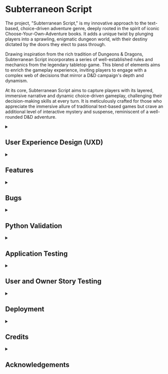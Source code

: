 # Subterraneon Script

The project, "Subterranean Script," is my innovative approach to the text-based, choice-driven adventure genre, deeply rooted in the spirit of iconic Choose-Your-Own-Adventure books. It adds a unique twist by plunging players into a sprawling, enigmatic dungeon world, with their destiny dictated by the doors they elect to pass through.

Drawing inspiration from the rich tradition of Dungeons & Dragons, Subterranean Script incorporates a series of well-established rules and mechanics from the legendary tabletop game. This blend of elements aims to enrich the gameplay experience, inviting players to engage with a complex web of decisions that mirror a D&D campaign's depth and dynamism.

At its core, Subterranean Script aims to capture players with its layered, immersive narrative and dynamic choice-driven gameplay, challenging their decision-making skills at every turn. It is meticulously crafted for those who appreciate the immersive allure of traditional text-based games but crave an additional level of interactive mystery and suspense, reminiscent of a well-rounded D&D adventure.

<details>
<summary><h2>User Experience Design (UXD)</h2></summary>

<details>
<summary><h3>Strategy</h3></summary>

<details>
<summary><h4>User Stories</h4></summary>

##### First Time Visitor Goals #####
##### Understanding Gameplay: #####
As a First Time user, I want to easily understand the main concept of the game and its gameplay mechanics.
##### Navigating Commands: #####
As a First Time user, I want to be able to effortlessly navigate through the game commands and decision-making processes.
##### Experiencing Narrative: #####
As a First Time user, I want to experience a compelling introduction to the game world and its narrative.

##### Returning Visitor Goals #####
##### Exploring New Content: #####
As a Returning user, I want to find and explore new paths, narratives, and experiences within the game that deepen my immersion.
##### Understanding Consequences: #####
As a Returning user, I want to see the consequences of my previous choices and understand how they shape my current gameplay.
##### Varied Experiences: #####
As a Returning user, I want the ability to reset the game or make different decisions, enabling varied experiences and outcomes.

#### Frequent Visitor Goals ####
##### Ongoing Adventure: #####
As a Frequent user, I want to continue my ongoing adventure, with the game storing my progress.
##### Updates and Developments: #####
As a Frequent user, I want to see if there are any new updates or developments in the game’s narrative or mechanics.
##### Social Interaction: #####
As a Frequent user, I want to share my gaming experience with others or compare my decisions and game outcomes with them.
</details>

<details>

<summary><h4>CLI Owner Goals</h4></summary>

##### Engaging Gameplay: #####
As a Command Line Application Owner, I want to offer an intuitive and immersive text-based adventure game that engages users and draws them into its narrative world.
##### User Notification: #####
As a Command Line Application Owner, I want to notify users of new game content or changes, keeping them interested and up-to-date.
##### Gathering Feedback: #####
As a Command Line Application Owner, I want to gather user feedback and experiences, which can be used to refine and expand the game.
##### Community Building: #####
As a Command Line Application Owner, I want to build a community of engaged players who are invested in the game's world and narrative.
##### Showcasing Creativity: #####
As a Command Line Application Owner, I want to be able to showcase the creative team behind the game, to promote their work and foster a deeper connection with the player base.
</details>

<details>
<summary><h4>Strategy Tradeoffs</h4></summary>

![Subterranean Script Tradeoff Table](assets/images/readme/uxd/strategy/subterranean_scipt_strategy-tradeoffs-table.png)

![Subterranean Script Tradeoff_Graph](assets/images/readme/uxd/strategy/subterranean_scipt_strategy_tradeoffs_graph.png)
</details>
</details>

<details>
<summary><h3>Scope</h3></summary>

#### Sprint 1 Features ####
- Intro to game.
- Player can pick up weapon.
- Player can choose a door to progress.
- Player can fight an enemy.
- Help text to educate the player.
#### Sprint 1 Requirement Types ####
- Languages: Python
- Library: [Colorma](https://pypi.org/project/colorama/).

#### Sprint 2 Features ####
- More dyanmic flavour text.
- Defend battle option so player can *stay in the pocket* for a counter-attack.
- Entities having special attack based off their *entiity_type*
- Longer game with more choices.
- Sound such as music and attack sounds.
- Update to 3.10 so switch statements are available.
#### Sprint 2 Requirement Types ####
- Languages: Python.
- Library: [PyAudio](https://pypi.org/project/PyAudio/).

#### Sprint 3 Features ####
- Ability to save.
- Adaptive difficulty levels.
- Player choices affect other people's games.
- Social mnedia presense.
- Monetisation.
#### Sprint 3 Requirement Types ####
- Languages: Python.
</details>

<details>
    <summary><h3>Structure</h3></summary>

Touchpoints - Command Line Interface

![Subterranean Script Information Architecture](assets/images/readme/uxd/structure/subterranean_script-information-architecture.png)

Whilst the player has the choice of left and right, this choice will be populated by a dictionary. This design will help for expansion in later scripts. In the first sprint I plan to have the first room and then a choice to enter the second room, but this diagram is an example of how it would be in the future.
</details>

<details>
    <summary><h3>Surface</h3></summary>

Colours will be based on the [Colorma](https://pypi.org/project/colorama/) library. They will be used to add to the atmosphere of the game.


<summary><h4>Technologies Used</h4></summary>

<details>
<summary><h5>Language</h5></summary>

- Python

</details>

<details>
<summary><h5>Websites, Software & other Tools</h5></summary>

- [Codeanywhere](https://codeanywhere.com/solutions/collaborate) This is was my IDE for the project.
- [CodePen](codepen.io) I used this to test code outside of [Codeanywhere](https://codeanywhere.com/solutions/collaborate) so that I didn't use up hours unnecessarily.
- [Git](https://git-scm.com/) Used to commit and push code to [Github](https://github.com/).
- [Github](https://github.com/) This was used as a remote repository.
- [Heroku](https://heroku.com) I used this to deploy my app.
- [PEP - Python](https://peps.python.org/pep-0008/) This was used to learn more about PEP-8.
- [Python Tutor](https://pythontutor.com/) Used to test logic of my code.
- [Conventional Commits](https://www.conventionalcommits.org/en/v1.0.0-beta.2/) Used to learn and stick to a conventional commit framework.
- [Photoshop](https://www.adobe.com/uk/products/photoshop.html) Used for readme images.

</details>
</details>
</details>

<details>

<summary><h2>Features</h2></summary>

<details>

<summary><h3>Start Screen</h3></summary>

The Start Screen State serves as the introduction and entry point to the text-based adventure game "Subterranean Script." It's a combination of two phases that guide the player into the game world.

Initialisation Phase (handle_initialise method): This part displays the game's visually engaging ASCII title and presents a welcome message, providing players with a glimpse into the game's mysterious dungeon environment. It hints at the choice-driven nature of the game, inspiring comparisons to classic Choose-Your-Own-Adventure books and Dungeons & Dragons. It also informs the player that they can whisper 'help' at any time to view a list of commands. After presenting this information, the game transitions to the start state.

Start State (handle_start_state method): This state handles the next stage where the player is prompted to enter the game. The player must type 'enter' to proceed, reinforcing the thematic atmosphere of stepping into a dark and unknown world. If the input is valid, a foreboding message wishing the player "Good luck" is displayed, and the game moves to the character creation state. If the player enters anything other than 'enter,' a ValueError is raised, and the shadow-themed error message is printed to guide the player.

Together, these two stages form a cohesive starting experience, introducing players to the tone, setting, and mechanics of the game. The Start Screen State not only welcomes players but also challenges them to take the first step into an adventure filled with choices, mysteries, and uncertainties.

![Start Screen](assets/images/readme/features/start-screen.png)

</details>

<details>

<summary><h3>Name Input State</h3></summary>

The Name Input State is a critical stage in the game where the player is prompted to name their character. This state provides an opportunity for personalisation, setting the tone for the player's relationship with their character.

Valid Name Input: The player must enter a name consisting solely of alphabetic characters, not exceeding 20 characters, and not being 'exit'. If these conditions are met, the character's name is assigned, followed by a reflective print statement that appears to come from the character itself. The game then proceeds to roll and print the character's stats before transitioning to the room pickup state.

Invalid Name Input: If the player's input contains non-alphabetic characters or exceeds 20 characters, a ValueError is raised with an in-game themed error message to guide the player towards a valid name.

By weaving game mechanics with storytelling elements, the Name Input State establishes a connection between the player and their character while maintaining the immersive atmosphere of the game. It ensures that the character naming process is not only a functional requirement but also a meaningful step in the player's journey within the game world.

![Name Input](assets/images/readme/features/player-name-input.png)

</details>

<details>

<summary><h3>Pick Up Object State</h3></summary>

The Pick Up Object State manages the gameplay scenario when a player encounters an object they can collect. In this state, the player is faced with the choice to either 'pick up' or 'leave' the object.

![Pick Up Object](assets/images/readme/features/example-of-object-choice.png)

If the player chooses to 'pick up': The method processes a series of actions, such as making the object part of the character's stats and marking it as picked up. An emotional description is printed to engage the player, and the game transitions to the room door choice state.

![Stat Change](assets/images/readme/features/example-of-stat-change.png)

If the player decides to 'leave': A message is printed reflecting the character's resolve, and the game moves directly to the room door choice state.

For any other input: A ValueError is raised, accompanied by an error message guiding the player to make a valid choice.

This state intricately ties the player's decisions with the game's mechanics and storytelling, enhancing immersion and strategic planning.

</details>

<details>

<summary><h3>Choose Door State</h3></summary>

The Room Door Choice State represents a crucial juncture in the game where players are faced with the decision to choose between two doors: 'left' or 'right'. This moment encapsulates the essence of choice-driven gameplay, embodying the adventure's core mechanic of branching paths and the unknown consequences that lie beyond each decision.

Making a Choice: The player's input is processed, expected to be either 'left' or 'right'. The chosen direction determines the room they will discover, randomly selected from a predefined set of dungeon areas.

Discovering a Room: Upon making a valid choice, the player's chosen door opens to reveal a room with a specific name and description. This provides flavor text to the scenario, immersing the player in the mysterious dungeon environment and setting the stage for the next challenge.

Transition to the Fight State: The door choice state also includes a prompt that segues into the fight state, the next phase of gameplay where players must confront challenges within the room they've discovered.

Error Handling: If the player's input is anything other than 'left' or 'right', a ValueError is raised, and an atmospheric error message is printed to guide the player. This guidance, framed within the game's shadowy and mystical theme, maintains immersion even in the face of an incorrect choice.

The Room Door Choice State serves as a metaphorical crossroads within "Subterranean Script." It challenges players to make decisions without knowing what lies ahead, echoing the unpredictable and mysterious nature of the game's dungeon environment. By integrating thematic storytelling, user choice, and a transition to further gameplay challenges, this state effectively builds tension and engagement, keeping players invested in their adventure.

![Pick Up Object](assets/images/readme/features/example-door-choice.png)

</details>

<details>

<summary><h3>Battle State</h3></summary>

The Battle State within "Subterranean Script" is an intense and dynamic part of the game that pits the player's character against an enemy in a turn-based combat scenario. This state encapsulates the heart-pounding action of the dungeon experience, providing an engaging gameplay loop that challenges the player's decision-making and strategy.

Initialisation: A Fight object is created, and the initiative (who attacks first) is determined between the player and the enemy. Dodge flags are set to False at the beginning, meaning no one is prepared to dodge.

![Start Of Battle State](assets/images/readme/features/start-of-battle-state.png)

Turn-Based Combat: The battle ensues in turns until either the player or the enemy's hit points reach 0.

Player's Turn: If the player is the attacker, they are prompted to choose between 'quick' attack, 'heavy' attack, or 'dodge'. Each choice has implications for the attack's success, damage dealt, and the likelihood of dodging an incoming attack.
Enemy's Turn: If the enemy is the attacker, a random choice is made between the same set of actions ('quick', 'heavy', 'dodge'), and the chosen action is executed.
Attack Mechanics: The attack method within the Fight class is called to resolve the combat action. The attack's success and damage depend on the type of attack and whether the defender is dodging.

Dodge Mechanics: Both players and enemies can choose to dodge an attack. If successful, this move prevents damage in the following attack. Dodge flags are used to track whether a character is prepared to dodge.

![Dodge Mechanic](assets/images/readme/features/example-of-dodge-and-taking-damage-in-battle-state.png)

Switching Turns: After each turn, the attacker and defender switch roles, and the dodge flags are reset.

Resolution and Transitions: When the battle ends, victory or defeat messages are printed based on the outcome. Thematic flavor text conveys the aftermath of the battle, enhancing immersion.

Victory: If the enemy is defeated, a victory message emphasises the intensity of the battle and hints at the mysterious nature of the dungeon.
Defeat: If the player is defeated, a defeat message conveys the dramatic end and the triumph of the enemy.
Game Reset: After the fight concludes, the game resets, and the player is transitioned back to the character creation state, allowing them to start anew.

![Attack And Game Reset](assets/images/readme/features/example-of-dealing-damage-winning-fight-and-game-loop.png)

The Battle State's complexity and depth lie in the interplay between choice and randomness, strategy, and adaptability. By weaving together mechanics of attack, dodge, and turn-based dynamics, this state creates a thrilling and unpredictable combat experience. The detailed feedback and atmospheric text further deepen the immersion, making each battle a memorable and integral part of the overall dungeon adventure.

</details>

<details>

<summary><h3>Help and Universal Commands</h3></summary>

Within "Subterranean Script," the player might need guidance on their available options or access to certain universal commands that are applicable across different game states. These functionalities are managed by two distinct methods: print_help and handle_universal_commands.

1. Help State (print_help method)
The Help State provides contextual assistance to players, offering tailored guidance based on the current and previous states of the game.

Basic Structure: The method begins with a thematic introduction, signaling that the player is seeking assistance from the shadows of the dungeon. It then provides general commands like 'Return' and 'Exit'.
Contextual Guidance: Depending on the player's location or situation within the game, specific commands and information are provided. These might include navigation options, combat actions, character creation instructions, etc.
Return to Gameplay: The help text encourages players to 'Return' to resume their previous action or to explore additional options pertinent to their current situation.
The help text effectively serves as a dynamic guide, adjusting its content to match the player's needs at any given point in the game.

![Help State](assets/images/readme/features/example-of-help-state.png)

2. Universal Commands State (handle_universal_commands method)
The Universal Commands State handles common commands that can be invoked in various game states, adding consistency and flexibility to the player's control scheme. The recognised universal commands include:

- 'help': Transitions to the Help State, where players receive information on available commands based on their current situation.
- 'stats': If the player's name has been initialised, this command displays the character's statistics and provides the option to 'return' to the previous state.
![Stat State](assets/images/readme/features/example-of-stat-state.png)
- 'exit': Allows the player to exit the game with a thematic farewell message.
- 'return': Enables the player to return to the previous state from the 'help' or 'stats' screens, ensuring a smooth navigation experience.

These universal commands add an extra layer of accessibility and usability, allowing players to call upon essential functions from nearly any point in the game.

</details>

<details>

<summary><h3>Built to be Scalable</h3></summary>

The scalability of the project is largely derived from the thoughtful use of data structures, such as dictionaries to contain entities like enemies and dungeon areas, and classes to represent characters and enemies. By organising data into well-defined structures, it will easier to manage, expand, and modify various aspects of the game, as detailed below:

1. Integration with Classes:
My project's use of classes for character and enemy modelling complements the dictionary-based approach. Classes encapsulate behaviours, making it easy for me to define how characters interact with objects or enemies. By combining classes with rich data structures, I've set the project to offer seamless integration of content and logic, making the system adaptable and scalable.

2. Making Enemies Feel Different:
The current structure of the enemy dictionary sets the stage for customisation, allowing for further differentiation among enemies. Here's how I can accomplish this:

Behavioural Patterns: By implementing different AI behaviours or attack patterns for various enemy types, I can create a more diversified combat experience. This can be done by adding methods to the enemy class or adding attributes to the dictionary that describe specific actions or responses in given situations.

Visual Representation: I can associate different sprites or visual effects with different enemies. By linking an image or visual identifier to each enemy in the dictionary, I can render unique appearances for each creature quickly.

Sound Effects: Integrating unique sounds for different enemies can enhance the immersive experience. Associating specific audio files or sound effects with particular enemies in the dictionary can achieve this.

Special Abilities: Introducing unique abilities or special attacks for specific enemies can make encounters more engaging. Adding an "abilities" list to the enemy dictionaries and implementing corresponding methods in the enemy classes will allow for this differentiation.

3. Room Definition:
Another use of dictionaries can be found in defining the dungeon's rooms within my project. I've structured the ROOMS dictionary in layers, with each room possessing specific attributes like "name," "description," and "prompt." This layered approach enables me to add new rooms or modify existing ones easily, allowing for the dynamic scaling of the dungeon as the game evolves.

4. Object Management:
I've also used dictionaries to manage objects that can be found in different layers of the dungeon. These objects have specific attributes like "name" and "description," and even stat changes, making them vital to the gameplay. By organising these objects within dictionaries, I've made it simple to add new items or modify existing ones without altering the core game code.

</details>
</details>

<details>
<summary><h2>Bugs</h2></summary>

<h3>Known Bugs</h3>

<h3>Fixed Bugs</h3>

- [Capitals would break the code](https://github.com/CharlieMcGoldrick/ci-ms3-subterranean-script/commit/e0b020b549f640894155544333df3c019e52df51) - I added the `.lower()` method so that errors aren't raised if the player types in capitals.
- [While loop when starting game](https://github.com/CharlieMcGoldrick/ci-ms3-subterranean-script/commit/5f8982a29fd6b20bbdea8996b0b84b698e3fdbcb) - Start screen was stuck in an infinite loop due to being in `While True:`.
- [ASCII escape sequence](https://github.com/CharlieMcGoldrick/ci-ms3-subterranean-script/commit/ebc8f6959027033d0721d9ec553968c33d7ca977) - I added more characters to ensure the 'escape sequence' error wasn't displayed, whilst maintaing the shape of the text.
- [Ensure player can't enter stat state until a certain point](https://github.com/CharlieMcGoldrick/ci-ms3-subterranean-script/commit/cb7907dcd04ec04c59e6e82bfa6fb98123a42f0e) - Add logic so that the `stat` state can't be entered.
- [Inifnite Loop](https://github.com/CharlieMcGoldrick/ci-ms3-subterranean-script/commit/fced12a8a11efee073fada6819e530a2951ce7aa) - Conditional was looking for words with uppercase first letters, but the input was being converted to lowercase so there was a loop. Changing these words to be lowercase fixed this.
- [Flavour text appearing after user input](https://github.com/CharlieMcGoldrick/ci-ms3-subterranean-script/commit/a97b74195755d1d993146e209c102fc78dac0706) - Moved the order of the flavour text.
- [Weapon wasn't being randomly selected](https://github.com/CharlieMcGoldrick/ci-ms3-subterranean-script/commit/f1fe7925198d443264353799247d5a07fc341112) - `weapon_choice` was getting applied in the `get_prompt method`, so I changed it to being handled in the `handle_room_pickup` method.
- [Weapon generated multiple times](https://github.com/CharlieMcGoldrick/ci-ms3-subterranean-script/commit/0d4f7f5ec4bac23a2459069b4d0f15dd57b67075) - Weapon was being generated multiple times if the user went back to the `ROOM_PICKUP_FIRST_LAYER`, so I changed it to only generate a weapon from the dictionary randomly if the `self.object.choice` hadn't been made.
- [Unreachable and redundant code](https://github.com/CharlieMcGoldrick/ci-ms3-subterranean-script/commit/417a5cea6fd87bb1521b6d7d1e77e91a97e5d87d) - Code was unreachable and actually redundant, so I removed it.
- [Unnecessary code in regards to Stat Rolling](https://github.com/CharlieMcGoldrick/ci-ms3-subterranean-script/commit/df7528a81abbf576860b97454e248ec77f981560) - Removed unnecessary assignment of rolled stats. The method now directly modifies the character's attributes.
- [Handle invalid room pickup input](https://github.com/CharlieMcGoldrick/ci-ms3-subterranean-script/commit/b7585022bccd4cb787bc990a1f139ef83a3b0bd2) - Added error handling in the `handle_room_pickup` method to gracefully handle situations when the user enters an invalid choice. Instead of raising an exception, it now prints a meaningful error message, guiding the user to make a valid choice.
- [Weapon assignment in room pickup](https://github.com/CharlieMcGoldrick/ci-ms3-subterranean-script/commit/cead17bf4779ec30fefecf7d0815be913df837cf) - Removed the unnecessary use of `self` in object choice during room pickup handling. The weapon assignment now directly uses the randomly chosen object, ensuring that the character's weapon is correctly assigned.
- [Stat changes not being applied](https://github.com/CharlieMcGoldrick/ci-ms3-subterranean-script/commit/614e8d3a0144da6d749860ffd60b5d67b24a5d2e) - Stat changes from picking up objects were printing initially but weren't actually getting applied, so printing stats again wouldn't show them. Added attribute to ensure this is something that can be tracked throughout the game.
- [Redunant .lower method](https://github.com/CharlieMcGoldrick/ci-ms3-subterranean-script/commit/d7956f94b99c12d2dd1233e4d7ef59cbdcc29406) - The `.lower()` method is being handled elsewhere so having the method elsewhere for the `user_input` was redundant.
- [Add try/except block to room choice](https://github.com/CharlieMcGoldrick/ci-ms3-subterranean-script/commit/3363410c66ce07cd5e2a4bda9eda0c2a57a8be2d) - Added a try/except block to handle user inputs.
- [Printed lines above 24](https://github.com/CharlieMcGoldrick/ci-ms3-subterranean-script/commit/c18c49435b2959074893ce38bace913296c6c6af) - I removed some of the flavour text so that the printed lines didn't exceed 24 lines.
- [Varied naming convention](https://github.com/CharlieMcGoldrick/ci-ms3-subterranean-script/commit/ed4f748ee9f7341934b93740170027d0cc4287b6) - I had `type` instead of `entity_type`, in my enemies.py file. I added entity_ so that the naming convention is consistent.
- [Enemies spawning incorrectly due to room choice handling](https://github.com/CharlieMcGoldrick/ci-ms3-subterranean-script/commit/e3b63be6d469bc4d8929ae7bee2fb2d8cc583e5e) - Replaced `room_choice` with `room_choice_name' and `room_choice_dict` to correctly handle the room selection. Also modified the `specific_enemy` retrieval to correctly access the specific enemy according to the current room.
- [Update battle handling logic](https://github.com/CharlieMcGoldrick/ci-ms3-subterranean-script/commit/37d37bcff1d74ed041feee5be545f0245d62daa9) - Add appropriate code so if an enemy doesn't already exist, it generates a new one based on the current room's name. Then, it initiates or continues the battle by calling the handle_battle method with the user's input, player character, and the enemy instance.
- [Ensure battle logic loops based on user input](https://github.com/CharlieMcGoldrick/ci-ms3-subterranean-script/commit/9499e090b9b2c26d6605bbce13e1ab7d8c867fb6) - The battle logic would play out until one of the entities died, so I added user_input to be within the correct logic so that each phase of the battle waits for `user_input`.
- [Unwanted user prompt in transition to fight state](https://github.com/CharlieMcGoldrick/ci-ms3-subterranean-script/commit/0ea1c9062d7a751365e78b5a09b1a9ba16a38956) - Modified the main loop in the `class Game` to only prompt for user input when required based on the current game state. This fixes an issue where an extra newline was being printed when transitioning to the fight state, requiring the user to press enter before the fight started. Now, the fight prompt is printed directly to the console without requiring additional input from the user.
- [Inf loop in battle func by resetting userinput](https://github.com/CharlieMcGoldrick/ci-ms3-subterranean-script/commit/81910a4995aed8eb8789c1a88a2f96039474cbd4) - The infinite loop issue in the battle function was caused by the persistence of the `user_input` throughout the loop iterations. If the player chose to dodge once, the `defender_dodging` would always evaluate to `True` for all subsequent enemy turns.
- [Entities health being double printing](https://github.com/CharlieMcGoldrick/ci-ms3-subterranean-script/commit/86b97b2d3f86e10d7435026bd6d9e1f55b55c28e) - Moved the print statement for player and enemy HP outside the nested conditionals in the `handle_battle` method. This ensures that the HP values are printed only once per turn, correcting the previous behavior where they were printed twice when the dodge command was input.
- [Missing parenthesis in battle func](https://github.com/CharlieMcGoldrick/ci-ms3-subterranean-script/commit/20c33764b2c13cbad940e516cd426175c7746d30) - A missing parenthesis was found in the handle_battle function, which led to a syntax error.
- [Ensure proper handling of dodging](https://github.com/CharlieMcGoldrick/ci-ms3-subterranean-script/commit/b3c7cdd0114e6a10401b7eacbebd54f0955aeba3) - When dodge was typed the player would sometimes attack so I added flag to ensure this doesn't happen.
- [Ensure object choice persits once chosen](https://github.com/CharlieMcGoldrick/ci-ms3-subterranean-script/commit/43b0ed2d7e72e1ed48bb0fb618b241c68c07abc3) - In the original code, the object choice was randomly selected but not consistently referenced throughout the function, leading to potential inconsistencies in the user experience.
- [Ensure reference to enemy is correct in battle func](https://github.com/CharlieMcGoldrick/ci-ms3-subterranean-script/commit/b3c7cdd0114e6a10401b7eacbebd54f0955aeba3) - I was referencing the `enemy_instance` in my code instead of `enemy`.
- [Ensure player doesn't get stuck in loop](https://github.com/CharlieMcGoldrick/ci-ms3-subterranean-script/commit/4c40ac1b707297ccd7f2a3cce86d80a3b7bcb60e) - If the user went into the help state and then into the stat state and typed return they would go back to the help state but then return would move them back to the stat state, and so on. So I changed the way general game states states are handled to stop this from happening.

</details>

<details>
<summary><h2>Python Validation</h2></summary>

I used the [PEP-8 Validator](https://pep8ci.herokuapp.com/) to validate the Python code used in this application. Below you can see the success of each file in the project.

<details>
<summary><h3>run.py</h3></summary>

![run.py](assets/images/readme/validation/run_py-file-pep8-pass.png)

</details>

<details>
<summary><h3>game_states.py</h3></summary>

![game_states.py](assets/images/readme/validation/game-states_py-file-pep8-pass.png)

</details>

<details>
<summary><h3>dungeon_areas.py</h3></summary>

![dungeon_area.py](assets/images/readme/validation/dungeon-areas_py-file-pep8-pass.png)

</details>

<details>
<summary><h3>enemies.py</h3></summary>

![enemies.py](assets/images/readme/validation/enemies_py-file-pep8-pass.png)

</details>

<details>
<summary><h3>objects.py</h3></summary>

![objects.py](assets/images/readme/validation/objects_py-file-pep8-pass.png)

</details>

<details>
<summary><h3>utilities.py</h3></summary>

![utilities.py](assets/images/readme/validation/utilities_py-file-pep8-pass.png)

</details>
</details>

<details>
<summary><h2>Application Testing</h2></summary>

<details>
<summary><h3>START SCREEN</h3></summary>

1. Expected - `INITIALISE` state is expected to load when the user opens the app, with the `GAME_START` state (user input) below it.
2. Testing  - Tested the feature by loading the app.
3. Result   - The feature responded as expected.
</details>

<details>
<summary><h3>GAME START STATE</h3></summary>

1. Expected - Typing *Enter* is expected to transition to the `CHARACTER_CREATION` state. Typing anything other than *Enter* will give them a prompt telling them what to do and gives them the previous prompt afterwards.
2. Testing  - Tested the feature by typing *Enter*. Capitlisation doesn't matter due to *.lower() method*.
            - Tested the feature by typing other strings, number & symbols into *user input* which raise the correct `ValueError`.
3. Result   - The feature responded as expected.

</details>

<details>
<summary><h3>CHARACTER CREATION STATE</h3></summary>

1. Expected - Typing a string that doesn't exceed 20 characters will proceed to the `ROOM_PICKUP_FIRST_LAYER` state. Typing anything other than a string will throw one `ValueError` and reprint the original prompt and typing a string longer than 20 character will throw a separate `ValueError`.
2. Testing  - Tested the feature by typing a string under 20 character which transitioned to the correct state. Capitlisation doesn't matter due to *.lower() method*.
            - Tested the feature by typing in anything other than a string which raises the correct `ValueError` and reprints the state's prompt.
            - Tested the feature by typing in a string longer than 20 characters which raises the correct `ValueError` and reprints the state's prompt.
3. Result   - The feature responded as expected

</details>

<details>
<summary><h3>ROOM PICKUP FIRST LAYER</h3></summary>

1. Expected - The user's entered name will get reprinted and their stats will get rolled. A weapon should be randomly selected from a dictionary. The user is then prompted to *Pick Up* or *Leave* the weapon. Anything else typing in should raise the correct `ValueError` and the prompt gets reprinted. If the correct keyword is typed in then it should transition to the `ROOM_DOOR_CHOICE_FIRST_LAYER` state.
2. Testing  - Tested the feature by typing *Pick Up* which transitions to the correct state. Capitlisation doesn't matter due to *.lower() method*.
            - Tested the feature by typing *Leave* which transitions to the correct state. Capitlisation doesn't matter due to *.lower() method*.
            - Tested the feature by typing in anything other than these keywords which raises the correct `ValueError` and reprints the state's prompt.
3. Result   - The feature responded as expected

</details>

<details>
<summary><h3>ROOM DOOR CHOICE FIRST LAYER</h3></summary>

1. Expected - If the user enters *Pick Up* the stats will be printed with an update to stats based on the weapon and the correct weapon should be apployed. *Leave* will print the stats without any stat change. Either choice will then prompt the user to pick between the *Left* or *Right* door. Either choice will transition to the `FIGHT_SECOND_LAYER` state.
2. Testing  - Tested the feature by typing *Left* which transitions to the correct state. Capitlisation doesn't matter due to *.lower() method.
            - Tested the feature by typing *Right* which transitions to the correct state. Capitlisation doesn't matter due to *.lower() method.
            - Tested the feature by typing in anything other than these keywords which raises the correct `ValueError` and reprints the state's prompt.
3. Result   - The feature responded as expected

</details>

<details>
<summary><h3>FIGHT SECOND LAYER</h3></summary>

1. Expected - Either choice should pick a room randomly based on a dictionary and based on the room that gets picked an enemy will be randomly spawned from a dictionary of `COMMON_ENEMIES` (spawned in any room) or `SPECIFIC_ENEMIES`. The prompt text should be correctly populated from these random choices and then the user should be prompted to fight after the player's and enemies' HP is correctly printed. The choices are to 'Quick' attack, 'Heavy' attack or 'Dodge'. The player and enemy will take turns, with the enemy randomly choosing the same choices. Damage should be applied to the HP when either entity hits. When either entity reach 0 HP, the `handle_battle` method should end by printing relevant text and restarting the game, by transitioning back to the `CHARACTER_CREATION` state.
2. Testing  - Tested the feature by typing *Dodge* and the player correctly holds their move, increasing their AC to hopefully dodge the next attack. This works when the enemy choose *Dodge* too.       Capitlisation doesn't matter due to *.lower() method.
            - Tested the feature by typing *Quick* where the player then proceeds to unleash a quick attack. Damage is correctly applied when either entity chooses this attack. Capitlisation doesn't matter due to *.lower() method.
            - Tested the feature by typing *Heavy* where the player then proceeds to unleash a heavy attack. Damage is correctly applied when either entity chooses this attack. Capitlisation doesn't matter due to *.lower() method.
            - Tested the feature by seeing each entity win, where the correct text get's printed based on the users success or defeat. The game then transition correclty.
3. Result   - The feature responded as expected

</details>

<details>
<summary><h3>LOOP</h3></summary>

1. Expected - After the battle is won or lost, the game should clear any changes made in the previous iteration and start from scratch.
2. Testing  - Tested the feature by typing playing through multiple iterations to make sure anything set in the previous iteration wasn't carried through to the new one.
3. Result   - The feature responded as expected

</details>

<details>
<summary><h3>UNIVERSAL COMMANDS</h3></summary>

<details>
<summary><h4>HELP</h4></summary>

1. Expected - *Help* can be typed at almost all points in the game, except during the `handle_battle` method. It should display relevant information based on the state the user is currently in.
2. Testing  - Tested the feature by typing *Help* in every possible state, and the relevant commands appear in each state. Capitlisation doesn't matter due to *.lower() method.
            - Tested the feature by typing *Help* in the `handle_battle` method where it doesn't work.
3. Result   - The feature responded as expected.

</details>

<details>
<summary><h4>STATS</h4></summary>

1. Expected - Typing *Stats* should display them once the stats have been rolled (After `CHARACTER_CREATION` state), except during the `handle_battle` method. It should display the up-to date stats, such as the stat changes from picking up an object. 
2. Testing  - Tested the feature by typing *Stat* in every state where avaliable, and the up-to date stats appear as expected. Capitlisation doesn't matter due to *.lower() method.
3. Result   - The feature responded as expected.

</details>

<details>
<summary><h4>RETURN</h4></summary>

1. Expected - Typing *Return* while in the `HELP` or `CHARACTER_STATS` stat should return the *Layer State* that they were originally in.
2. Testing  - Tested the feature by typing *Return* in from the `HELP` and `CHARACTER_STATS` state when entering them from all available stats. Capitlisation doesn't matter due to *.lower() method.
3. Result   - The feature responded as expected

</details>

<details>
<summary><h4>RETURN</h4></summary>

1. Expected - Typing *Exit* anywhere in the game apart from the `handle_battle` method should print some text and exit the game
2. Testing  - Tested the feature by typing *Exit* in all relevant states, which exited as expected.
3. Result   - The feature responded as expected

</details>

</details>


</details>
</details>

<details>
<summary><h2>User and Owner Story Testing</h2></summary>

***First Time Visitor Goals***
Understanding Gameplay:
- As a First Time user, I want to easily understand the main concept of the game and its gameplay mechanics.
- ***I believe I have acheived this via the simple inputs and the *Help* state giving relevant commands throughout the game.***

Navigating Commands:
- As a First Time user, I want to be able to effortlessly navigate through the game commands and decision-making processes.
- ***There are only a few inputs that the user needs to use to navigate through each state, all of which are correctly signposted to the user.***

Experiencing Narrative:
- As a First Time user, I want to experience a compelling introduction to the game world and its narrative.
- ***Through the flavour text, I believe I've created the right tone for the game, and an excellent starting point for an engaging narrative.***

***Returning Visitor Goals***
Exploring New Content:
- As a Returning user, I want to find and explore new paths, narratives, and experiences within the game that deepen my immersion.
- ***There is lots more to do with this but I think the random object, enemy and room choices can keep the game fresh.***

Understanding Consequences:
- As a Returning user, I want to see the consequences of my previous choices and understand how they shape my current gameplay.
- ***Also a lot more to do with this but I have the skeleton laid out. The user can see that their object choice changed their stats and certain decision in the battle will give different results.***

Varied Experiences:
- As a Returning user, I want the ability to reset the game or make different decisions, enabling varied experiences and outcomes.
- ***The game is built to reset whether the player wins the battle or loses. There are further narrative reasons for this which I didn't get a chance to lay out, but again the foundations are there. The plan is to have the user discover bodies in the various rooms which will have various letters from the users name randomly etched on their arm. Giving the idea that they've been at this for a long time.***

***Frequent Visitor Goals***
Ongoing Adventure:
- As a Frequent user, I want to continue my ongoing adventure, with the game storing my progress.
- ***This is something I will need to work on going forwards, and wasn't on the list for sprint 1.***

Updates and Developments:
- As a Frequent user, I want to see if there are any new updates or developments in the game’s narrative or mechanics.
- ***This wasn't going to be possible for sprint 1 but I have an excellent starting point to continue building.***

Social Interaction:
- As a Frequent user, I want to share my gaming experience with others or compare my decisions and game outcomes with them.
- ***The idea here is to have the app on a website with a forum so people can share their experiences. Also wasn't important for sprint 1.***

CLI Owner Goals
Engaging Gameplay:
- As a Command Line Application Owner, I want to offer an intuitive and immersive text-based adventure game that engages users and draws them into its narrative world.
- ***Sprint 1 was mostly focused on the code and features, but I believe it achieves this to an extent.***

User Notification:
- As a Command Line Application Owner, I want to notify users of new game content or changes, keeping them interested and up-to-date.
- ***This would also be achieved by the site that I previous mentioned.***

Gathering Feedback:
- As a Command Line Application Owner, I want to gather user feedback and experiences, which can be used to refine and expand the game.
- ***This would need a webiste or a social media presence.***

Community Building:
- As a Command Line Application Owner, I want to build a community of engaged players who are invested in the game's world and narrative.
- ***Outside of the scope of sprint 1 as it's important to build something good first and then the players will be attracted to quality.***

Showcasing Creativity:
- As a Command Line Application Owner, I want to be able to showcase the creative team behind the game, to promote their work and foster a deeper connection with the player base.
- ***Something more achievable with a website and/or social media presence.***

</details>

<details>
<summary><h2>Deployment</h2></summary>

***Clone a GitHub Repository***
To make a clone of this repository, follow these steps:
Login to your GitHub account.
1. Go to the repository by visiting the link: [Charlie McGoldrick Github - Subterranean Script Repo](https://github.com/CharlieMcGoldrick/ci-ms3-subterranean-script).
2. Click the "Code" button and then use the copy button next to the link to copy the link.
3. In your IDE of choice, open a new terminal and use the following clone command: git clone `https://github.com/CharlieMcGoldrick/ci-ms3-subterranean-script`.
4. You will now have a copy of the repository in you local version.

***Forking the GitHub Repository***
To fork this repository, follow these steps:
1. Log in to your GitHub account.
2. Go to the repository you want to fork, which is located at: [Charlie McGoldrick Github - Subterranean Script Repo](https://github.com/CharlieMcGoldrick/ci-ms3-subterranean-script).
3. In the top-right corner of the repository page, click on the "Fork" button
4. GitHub will prompt you to select where you want to fork the repository. Choose your personal account or organization.
5. Wait for the forking process to complete. Once it's done, you will be redirected to your forked repository under your GitHub account.

NOTE: Any changes pushed to the main branch automatically show up on the website.

***Heroku***
To host the app, I used Heroku. Follow the steps below for deployment:
1. Clone or fork [Charlie McGoldrick Github - Subterranean Script Repo](https://github.com/CharlieMcGoldrick/ci-ms3-subterranean-script).
2. Log into your Heroku account.
3. Click the *New* button and then click *Create new app*.
4. Give the app a name, choose your desired region and click the *Create app* button.
5. Navigate to *Settings* and click *Add buildpack*.
6. Add *Python* and then *Nodejs*.
7. Navigate to the *Deploy* tab and choose your *Deployment method*.
8. Find the repository you want to use.
9. Choose the correct branch
10. Click the *Deploy Branch* button

NOTE: You might want to turn on *Enable Automatic Deploys*

</details>



<details>
<summary><h2>Credits</h2></summary>

- [Python Docs](https://docs.python.org/3/) Used to learn more about Python.
    - [Python Docs - Random](https://docs.python.org/3/library/random.html) For help with the random module.
    - [Python Docs - Exceptions](https://docs.python.org/3/library/exceptions.html) For help with try/except syntax.
    - [Python Docs - @staticmethod](https://docs.python.org/3/library/functions.html#staticmethod) For help with @staticmethod.
    - [Python Docs - Super](https://docs.python.org/3/library/functions.html#super) For help with super proxy object.
- [NumPy](https://numpydoc.readthedocs.io/en/latest/format.html) For help with NumPy Style Docstrings.
- [Colorama](https://pypi.org/project/colorama/) For help with Colorama Syntax.
- [D&D](https://dnd.wizards.com/what-is-dnd/basic-rules) Inspiration for how to handle stats and rolls.
</details>

<details>
<summary><h2>Acknowledgements</h2></summary>

- Thank you to my mentor; Graeme Taylor and Code Institute (including the Slack community), for the great support, advice, and guidance.
- Thank you to my friends and family for their patience and understanding whilst working on this project.
</details>